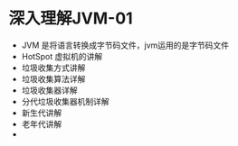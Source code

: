 # 深入理解JVM-01
* JVM 是将语言转换成字节码文件，jvm运用的是字节码文件
* HotSpot 虚拟机的讲解
* 垃圾收集方式讲解
* 垃圾收集算法详解
* 垃圾收集器详解
* 分代垃圾收集器机制详解
* 新生代讲解
* 老年代讲解
* 